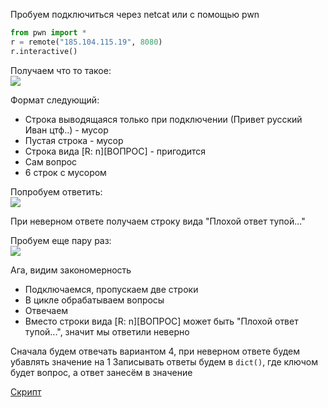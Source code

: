 Пробуем подключиться через netcat или с помощью pwn
``` python
from pwn import *
r = remote("185.104.115.19", 8080)
r.interactive()
```

Получаем что то такое:  
![](./imgs/nc.png)

Формат следующий:  
* Строка выводящаяся только при подключении (Привет русский Иван цтф..) - мусор
* Пустая строка - мусор
* Строка вида [R: n][ВОПРОС] - пригодится
* Сам вопрос
* 6 строк с мусором

Попробуем ответить:  
![](imgs/-15social_credit.png)  

При неверном ответе получаем строку вида "Плохой ответ тупой..."

Пробуем еще пару раз:  
![](imgs/+15social_credit.png)  

Ага, видим закономерность
* Подключаемся, пропускаем две строки
* В цикле обрабатываем вопросы
* Отвечаем
* Вместо строки вида [R: n][ВОПРОС] может быть "Плохой ответ тупой...", значит мы ответили неверно

Сначала будем отвечать вариантом 4, при неверном ответе будем убавлять значение на 1
Записывать ответы будем в ```dict()```, где ключом будет вопрос, а ответ занесём в значение

[Скрипт](../solve.py)